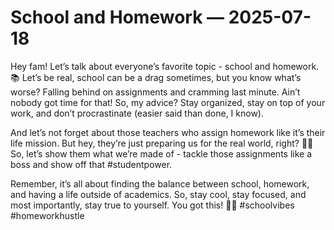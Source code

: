 # School and Homework — 2025-07-18

Hey fam! Let’s talk about everyone’s favorite topic - school and homework. 📚 Let’s be real, school can be a drag sometimes, but you know what’s worse? Falling behind on assignments and cramming last minute. Ain’t nobody got time for that! So, my advice? Stay organized, stay on top of your work, and don’t procrastinate (easier said than done, I know).

And let’s not forget about those teachers who assign homework like it’s their life mission. But hey, they’re just preparing us for the real world, right? 🤷‍♀️ So, let’s show them what we’re made of - tackle those assignments like a boss and show off that #studentpower.

Remember, it’s all about finding the balance between school, homework, and having a life outside of academics. So, stay cool, stay focused, and most importantly, stay true to yourself. You got this! 💪✨ #schoolvibes #homeworkhustle